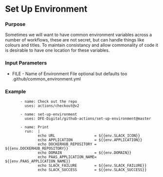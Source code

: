 # Set Up Environment

### Purpose
Sometimes we will want to have common environment variables across a number of
workflows, these are not secret, but can handle things like colours and titles.
To maintain consistancy and allow commonality of code it is desirable to have one 
location for these variables.

### Input Parameters
* FILE -  Name of Environment File optional but defaults too .github/common_environment.yml

### Example
```       
       - name: Check out the repo
         uses: actions/checkout@v2

       - name: set-up-environment
         uses: DFE-Digital/github-actions/set-up-environment@master             
                         
       - name: Print
         run:  |
               echo URL                  = ${{env.SLACK_ICON}}
               echo APPLICATION          = ${{env.APPLICATION}}     
               echo DOCKERHUB_REPOSITORY = ${{env.DOCKERHUB_REPOSITORY}}
               echo DOMAIN               = ${{env.DOMAIN}}
               echo PAAS_APPLICATION_NAME= ${{env.PAAS_APPLICATION_NAME}}
               echo SLACK_FAILURE        = ${{env.SLACK_FAILURE}}
               echo SLACK_SUCCESS        = ${{env.SLACK_SUCCESS}}    
```
